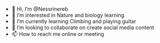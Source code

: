 - 👋 Hi, I’m @Nessrinereb
- 👀 I’m interested in Nature and biology learning
- 🌱 I’m currently learning Climbing and playing guitar 
- 💞️ I’m looking to collaborate on create social media content
- 📫 How to reach me online or meeting 

<!---
Nessrinereb/Nessrinereb is a ✨ special ✨ repository because its `README.md` (this file) appears on your GitHub profile.
You can click the Preview link to take a look at your changes.
--->
